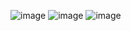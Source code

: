 ![image](https://github.com/user-attachments/assets/7126ffd9-c94a-4af4-a1de-d035806967d4)
![image](https://github.com/user-attachments/assets/74b808dd-f81a-47e6-a5aa-4c7a29ac7340)
![image](https://github.com/user-attachments/assets/d592eea4-d71f-44cc-bf04-0783164b1776)


